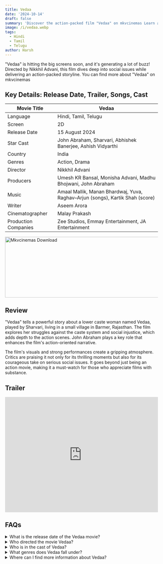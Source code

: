 ```yaml
---
title: Vedaa
date: '2024-10-14'
draft: false
summary: 'Discover the action-packed film "Vedaa" on mkvcinemas Learn about its release date, cast, and more'
image: /i/vedaa.webp
tags:
  - Hindi
  - Tamil
  - Telugu
author: Harsh
---
```


"Vedaa" is hitting the big screens soon, and it's generating a lot of buzz! Directed by Nikkhil Advani, this film dives deep into social issues while delivering an action-packed storyline. You can find more about "Vedaa" on mkvcinemas

## Key Details: Release Date, Trailer, Songs, Cast

| Movie Title          | Vedaa                                                                         |
| -------------------- | ----------------------------------------------------------------------------- |
| Language             | Hindi, Tamil, Telugu                                                          |
| Screen               | 2D                                                                            |
| Release Date         | 15 August 2024                                                                |
| Star Cast            | John Abraham, Sharvari, Abhishek Banerjee, Ashish Vidyarthi                   |
| Country              | India                                                                         |
| Genres               | Action, Drama                                                                 |
| Director             | Nikkhil Advani                                                                |
| Producers            | Umesh KR Bansal, Monisha Advani, Madhu Bhojwani, John Abraham                 |
| Music                | Amaal Mallik, Manan Bhardwaj, Yuva, Raghav–Arjun (songs), Kartik Shah (score) |
| Writer               | Aseem Arora                                                                   |
| Cinematographer      | Malay Prakash                                                                 |
| Production Companies | Zee Studios, Emmay Entertainment, JA Entertainment                            |

<a href="https://mkvcinemas.buzz/bookmarks-list">
  <img src="/mkvcinemas-btn.webp" alt="Mkvcinemas Download" width="600" height="200" loading="lazy">
</a>

## Review

"Vedaa" tells a powerful story about a lower caste woman named Vedaa, played by Sharvari, living in a small village in Barmer, Rajasthan. The film explores her struggles against the caste system and social injustice, which adds depth to the action scenes. John Abraham plays a key role that enhances the film's action-oriented narrative.

The film's visuals and strong performances create a gripping atmosphere. Critics are praising it not only for its thrilling moments but also for its courageous take on serious social issues. It goes beyond just being an action movie, making it a must-watch for those who appreciate films with substance.

## Trailer

<iframe width="100%" height="380" src="https://www.youtube.com/embed/DQIg3Dntu9w?si=eMHwaGmyiIUQ9f7E" title={title} frameborder="0" allow="accelerometer; autoplay; clipboard-write; encrypted-media; gyroscope; picture-in-picture; web-share" referrerpolicy="strict-origin-when-cross-origin" allowfullscreen loading="lazy"></iframe>

## FAQs

<details>
  <summary>What is the release date of the Vedaa movie?</summary>
  <p>Vedaa is set to release in theaters on 15 August 2024.</p>
</details>

<details>
  <summary>Who directed the movie Vedaa?</summary>
  <p>The movie has been directed by Nikkhil Advani.</p>
</details>

<details>
  <summary>Who is in the cast of Vedaa?</summary>
  <p>The star cast includes John Abraham, Sharvari, Abhishek Banerjee, and Ashish Vidyarthi.</p>
</details>

<details>
  <summary>What genres does Vedaa fall under?</summary>
  <p>Vedaa is an action and drama film.</p>
</details>

<details>
  <summary>Where can I find more information about Vedaa?</summary>
  <p>You can check out mkvcinemas for more details and updates on the film.</p>
</details>
